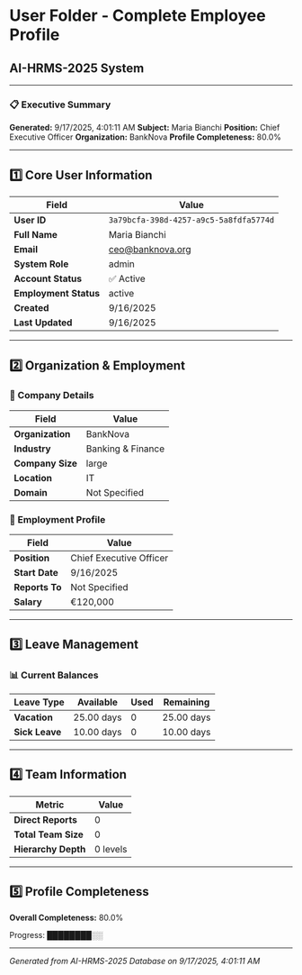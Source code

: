 # User Folder - Complete Employee Profile
## AI-HRMS-2025 System

---

### 📋 Executive Summary
**Generated:** 9/17/2025, 4:01:11 AM
**Subject:** Maria Bianchi
**Position:** Chief Executive Officer
**Organization:** BankNova
**Profile Completeness:** 80.0%

---

## 1️⃣ Core User Information

| Field | Value |
|-------|-------|
| **User ID** | `3a79bcfa-398d-4257-a9c5-5a8fdfa5774d` |
| **Full Name** | Maria Bianchi |
| **Email** | ceo@banknova.org |
| **System Role** | admin |
| **Account Status** | ✅ Active |
| **Employment Status** | active |
| **Created** | 9/16/2025 |
| **Last Updated** | 9/16/2025 |

---

## 2️⃣ Organization & Employment

### 🏢 Company Details
| Field | Value |
|-------|-------|
| **Organization** | BankNova |
| **Industry** | Banking & Finance |
| **Company Size** | large |
| **Location** | IT |
| **Domain** | Not Specified |

### 💼 Employment Profile
| Field | Value |
|-------|-------|
| **Position** | Chief Executive Officer |
| **Start Date** | 9/16/2025 |
| **Reports To** | Not Specified |
| **Salary** | €120,000 |

---

## 3️⃣ Leave Management

### 📊 Current Balances
| Leave Type | Available | Used | Remaining |
|------------|-----------|------|-----------|
| **Vacation** | 25.00 days | 0 | 25.00 days |
| **Sick Leave** | 10.00 days | 0 | 10.00 days |

---

## 4️⃣ Team Information

| Metric | Value |
|--------|-------|
| **Direct Reports** | 0 |
| **Total Team Size** | 0 |
| **Hierarchy Depth** | 0 levels |

---

## 5️⃣ Profile Completeness

**Overall Completeness:** 80.0%

Progress: ████████░░

---

*Generated from AI-HRMS-2025 Database on 9/17/2025, 4:01:11 AM*
